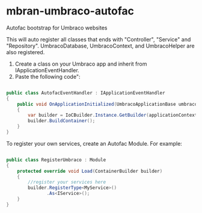 # mbran-umbraco-autofac
Autofac bootstrap for Umbraco websites

This will auto register all classes that ends with "Controller", "Service" and "Repository". UmbracoDatabase, UmbracoContext, and UmbracoHelper are also registered.

1. Create a class on your Umbraco app and inherit from IApplicationEventHandler.
2. Paste the following code":

```cs

public class AutofacEventHandler : IApplicationEventHandler
{
    public void OnApplicationInitialized(UmbracoApplicationBase umbracoApplication, ApplicationContext applicationContext)
    {
        var builder = IoCBuilder.Instance.GetBuilder(applicationContext);
        builder.BuildContainer();
    }
}

```

To register your own services, create an Autofac Module. For example:

```cs

public class RegisterUmbraco : Module
{
    protected override void Load(ContainerBuilder builder)
    {
        //register your services here
        builder.RegisterType<MyService>()
               .As<IService>();
    }
}

```
